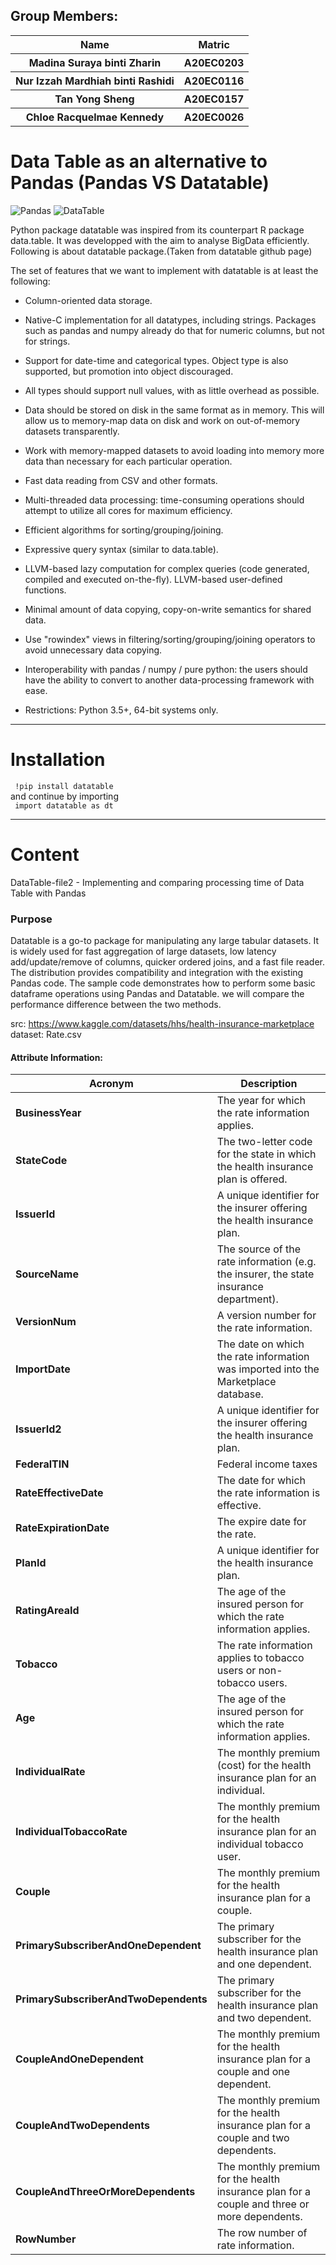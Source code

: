 ## Group Members: 
<table align = "center">
  <tr>
    <th>Name</th>
    <th>Matric</th>
  </tr>
  <tr>
    <th>Madina Suraya binti Zharin</th>
    <th>A20EC0203</th>
  </tr>
  <tr>
    <th>Nur Izzah Mardhiah binti Rashidi</th>
    <th>A20EC0116</th>
  </tr>
    <tr>
    <th>Tan Yong Sheng</th>
    <th>A20EC0157</th>
  </tr>
    <tr>
    <th>Chloe Racquelmae Kennedy</th>
    <th>A20EC0026</th>
  </tr>
</table>

<h1>Data Table as an alternative to Pandas (Pandas VS Datatable)</h1> 

![Pandas](https://upload.wikimedia.org/wikipedia/commons/thumb/e/ed/Pandas_logo.svg/2560px-Pandas_logo.svg.png) 
![DataTable](https://datatable.readthedocs.io/en/latest/_static/py_datatable_logo.png)

Python package datatable was inspired from its counterpart R package data.table. It was developped with the aim to analyse BigData efficiently. Following is about datatable package.(Taken from datatable github page)

The set of features that we want to implement with datatable is at least the following:

- Column-oriented data storage.

- Native-C implementation for all datatypes, including strings. Packages such as pandas and numpy already do that for numeric columns, but not for strings.

- Support for date-time and categorical types. Object type is also supported, but promotion into object discouraged.

- All types should support null values, with as little overhead as possible.

- Data should be stored on disk in the same format as in memory. This will allow us to memory-map data on disk and work on out-of-memory datasets transparently.

- Work with memory-mapped datasets to avoid loading into memory more data than necessary for each particular operation.

- Fast data reading from CSV and other formats.

- Multi-threaded data processing: time-consuming operations should attempt to utilize all cores for maximum efficiency.

- Efficient algorithms for sorting/grouping/joining.

- Expressive query syntax (similar to data.table).

- LLVM-based lazy computation for complex queries (code generated, compiled and executed on-the-fly).
LLVM-based user-defined functions.

- Minimal amount of data copying, copy-on-write semantics for shared data.

- Use "rowindex" views in filtering/sorting/grouping/joining operators to avoid unnecessary data copying.

- Interoperability with pandas / numpy / pure python: the users should have the ability to convert to another data-processing framework with ease.

- Restrictions: Python 3.5+, 64-bit systems only.

<hr>

<h1>Installation</h1>
<code> !pip install datatable </code>
<br />
and continue by importing 
<br />
<code> import datatable as dt </code>

<hr>

<h1>Content</h1>
DataTable-file2
- Implementing and comparing processing time of Data Table with Pandas

### Purpose
Datatable is a go-to package for manipulating any large tabular datasets. It is widely used for fast aggregation of large datasets, low latency add/update/remove of columns, quicker ordered joins, and a fast file reader. The distribution provides compatibility and integration with the existing Pandas code. The sample code demonstrates how to perform some basic dataframe operations using Pandas and Datatable. we will compare the performance difference between the two methods.

src: https://www.kaggle.com/datasets/hhs/health-insurance-marketplace    
dataset: Rate.csv

#### Attribute Information:
| Acronym | Description |
| --- | --- |
| **BusinessYear** |   The year for which the rate information applies.  |
|**StateCode** |  The two-letter code for the state in which the health insurance plan is offered.  |
| **IssuerId** | A unique identifier for the insurer offering the health insurance plan. |
| **SourceName** |  The source of the rate information (e.g. the insurer, the state insurance department). |
| **VersionNum** | A version number for the rate information.  |
| **ImportDate** |  The date on which the rate information was imported into the Marketplace database.   |
| **IssuerId2** | A unique identifier for the insurer offering the health insurance plan.  |
| **FederalTIN** | Federal income taxes  |
| **RateEffectiveDate** |  The date for which the rate information is effective.   |
|**RateExpirationDate** |  The expire date for the rate. |
| **PlanId** | A unique identifier for the health insurance plan. |
| **RatingAreaId** | The age of the insured person for which the rate information applies.  |
| **Tobacco** | The rate information applies to tobacco users or non-tobacco users. |
| **Age** |   The age of the insured person for which the rate information applies.  |
| **IndividualRate** |  The monthly premium (cost) for the health insurance plan for an individual.  |
| **IndividualTobaccoRate** | The monthly premium for the health insurance plan for an individual tobacco user.  |
| **Couple** | The monthly premium for the health insurance plan for a couple.  |
|**PrimarySubscriberAndOneDependent** |  The primary subscriber for the health insurance plan and one dependent. |
| **PrimarySubscriberAndTwoDependents** | The primary subscriber for the health insurance plan and two dependent. |
| **CoupleAndOneDependent** | The monthly premium for the health insurance plan for a couple and one dependent. |
| **CoupleAndTwoDependents** | The monthly premium for the health insurance plan for a couple and two dependents.  |
| **CoupleAndThreeOrMoreDependents** |  The monthly premium for the health insurance plan for a couple and three or more dependents.   |
| **RowNumber** | The row number of rate information.  |
